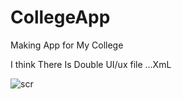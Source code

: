 # CollegeApp
Making App for My College

I think There Is Double UI/ux file ...XmL

![scr](https://user-images.githubusercontent.com/58505700/74586835-8c7eae80-5011-11ea-8ef5-bb12c9ce0842.jpg)

